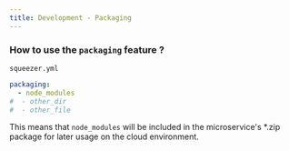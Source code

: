 ```yaml
---
title: Development - Packaging
---
```


### How to use the `packaging` feature  ?

`squeezer.yml` 

```yaml
packaging:
  - node_modules
#  - other_dir
#  - other_file
```

This means that `node_modules` will be included in the microservice's *.zip package for later usage 
on the cloud environment.